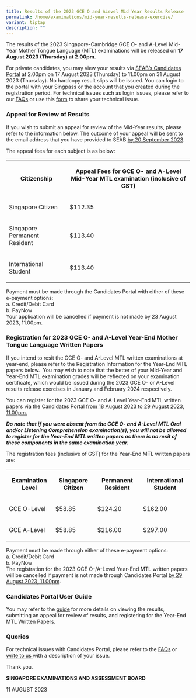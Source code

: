 ```yaml
---
title: Results of the 2023 GCE O and ALevel Mid Year Results Release
permalink: /home/examinations/mid-year-results-release-exercise/
variant: tiptap
description: ""
---
```

<p>The results of the 2023 Singapore-Cambridge GCE O- and A-Level Mid-Year
Mother Tongue Language (MTL) examinations will be released on <strong>17 August 2023 (Thursday) at 2.00pm</strong>.&nbsp;</p>
<p>For private candidates, you may view your results via <a href="https://myexams.seab.gov.sg/" rel="noopener noreferrer nofollow" target="_blank"><u>SEAB’s Candidates Portal</u></a>&nbsp;at
2.00pm on 17 August 2023 (Thursday) to 11.00pm on 31 August 2023 (Thursday).
No hardcopy result slips will be issued. You can login to the portal with
your Singpass or the account that you created during the registration period.
For technical issues such as login issues, please refer to our <a href="https://www.seab.gov.sg/home/seab-web/faqs/faq" rel="noopener noreferrer nofollow" target="_blank"><u>FAQs</u></a> or
use this <a href="https://form.gov.sg/6221cad04dfe5a0013d73387" rel="noopener noreferrer nofollow" target="_blank"><u>form</u></a> to
share your technical issue.</p>
<h3><strong>Appeal for Review of Results</strong></h3>
<p>If you wish to submit an appeal for review of the Mid-Year results, please
refer to the information below. The outcome of your appeal will be sent
to the email address that you have provided to SEAB <u>by 20 September 2023</u>.</p>
<p>The appeal fees for each subject is as below:</p>
<table style="minWidth: 75px">
<colgroup>
<col>
<col>
<col>
</colgroup>
<tbody>
<tr>
<th rowspan="1" colspan="1">
<p>Citizenship</p>
</th>
<th rowspan="1" colspan="2">
<p>Appeal Fees for GCE O- and A-Level Mid-Year MTL examination (inclusive
of GST)</p>
</th>
</tr>
<tr>
<td rowspan="1" colspan="1">
<p>Singapore Citizen</p>
</td>
<td rowspan="1" colspan="2">
<p>$112.35</p>
</td>
</tr>
<tr>
<td rowspan="1" colspan="1">
<p>Singapore Permanent Resident</p>
</td>
<td rowspan="1" colspan="2">
<p>$113.40</p>
</td>
</tr>
<tr>
<td rowspan="1" colspan="1">
<p>International Student</p>
</td>
<td rowspan="1" colspan="2">
<p>$113.40</p>
</td>
</tr>
</tbody>
</table>
<p>Payment must be made through the Candidates Portal with either of these
e-payment options:
<br>a. Credit/Debit Card
<br>b. PayNow
<br>Your application will be cancelled if payment is not made by 23 August
2023, 11.00pm.</p>
<h3><strong>Registration for 2023 GCE O- and A-Level Year-End Mother Tongue Language Written Papers</strong></h3>
<p>If you intend to resit the GCE O- and A-Level MTL written examinations
at year-end, please refer to the Registration Information for the Year-End
MTL papers below. &nbsp;You may wish to note that the better of your Mid-Year
and Year-End MTL examination grades will be reflected on your examination
certificate, which would be issued during the 2023 GCE O- or A-Level results
release exercises in January and February 2024 respectively.<strong>&nbsp;</strong>
</p>
<p>You can register for the 2023 GCE O- and A-Level Year-End MTL written
papers via the Candidates Portal <u>from 18 August 2023 to 29 August 2023, 11.00pm.</u>
</p>
<p><strong><em>Do note that if you were absent from the GCE O- and A-Level MTL Oral and/or Listening Comprehension examination(s), you will not be allowed to register for the Year-End MTL written papers as there is no resit of these components in the same examination year.<br></em></strong>
</p>
<p>The registration fees (inclusive of GST) for the Year-End MTL written
papers are:</p>
<table style="minWidth: 100px">
<colgroup>
<col>
<col>
<col>
<col>
</colgroup>
<tbody>
<tr>
<th rowspan="1" colspan="1">
<p>Examination Level</p>
</th>
<th rowspan="1" colspan="1">
<p>Singapore Citizen</p>
</th>
<th rowspan="1" colspan="1">
<p>Permanent Resident</p>
</th>
<th rowspan="1" colspan="1">
<p>International Student</p>
</th>
</tr>
<tr>
<td rowspan="1" colspan="1">
<p>GCE O-Level</p>
</td>
<td rowspan="1" colspan="1">
<p>$58.85</p>
</td>
<td rowspan="1" colspan="1">
<p>$124.20</p>
</td>
<td rowspan="1" colspan="1">
<p>$162.00</p>
</td>
</tr>
<tr>
<td rowspan="1" colspan="1">
<p>GCE A-Level</p>
</td>
<td rowspan="1" colspan="1">
<p>$58.85</p>
</td>
<td rowspan="1" colspan="1">
<p>$216.00</p>
</td>
<td rowspan="1" colspan="1">
<p>$297.00</p>
</td>
</tr>
</tbody>
</table>
<p>Payment must be made through either of these e-payment options:
<br>a. Credit/Debit Card
<br>b. PayNow
<br>The registration for the 2023 GCE O-/A-Level Year-End MTL written papers
will be cancelled if payment is not made through Candidates Portal&nbsp;<u>by 29 August 2023,&nbsp;11.00pm</u>.</p>
<h3><strong>Candidates Portal User Guide</strong></h3>
<p>You may refer to the <a href="https://www.seab.gov.sg/docs/default-source/documents/cp_user_guide_private_individuals.pdf" rel="noopener noreferrer nofollow" target="_blank"><u>guide</u></a><strong> </strong>for
more details on viewing the results, submitting an appeal for review of
results, and registering for the Year-End MTL Written Papers.</p>
<h3><strong>Queries</strong></h3>
<p>For technical issues with Candidates Portal, please refer to the <a href="https://www.seab.gov.sg/home/seab-web/faqs/faq" rel="noopener noreferrer nofollow" target="_blank"><u>FAQs</u></a> or
<a href="https://form.gov.sg/6221cad04dfe5a0013d73387" rel="noopener noreferrer nofollow" target="_blank"><u>write to us </u>
</a>with a description of your issue.</p>
<p>Thank you.</p>
<p><strong>SINGAPORE EXAMINATIONS AND ASSESSMENT BOARD</strong>
</p>
<p>11 AUGUST 2023</p>
<p></p>